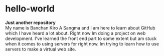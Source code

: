 # hello-world
<strong>Just another repository</strong><br>
My name is Banchan Kiro A Sangma and I am here to learn about GitHub which I have heard a lot about. Right now Im doing a project on web development. I've learned the front end part to some extent but am stuck when it comes to using servers for right now. Im trying to learn how to use servers to make a virtual web site.
